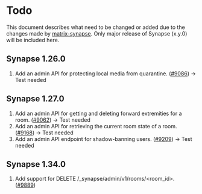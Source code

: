 # Todo
This document describes what need to be changed or added due to the changes made by [matrix-synapse](https://github.com/matrix-org/synapse/releases). Only major release of Synapse (x.y.0) will be included here.
## Synapse 1.26.0
1. Add an admin API for protecting local media from quarantine. ([#9086](https://github.com/matrix-org/synapse/pull/9086)) -> Test needed
## Synapse 1.27.0
1. Add an admin API for getting and deleting forward extremities for a room. ([#9062](https://github.com/matrix-org/synapse/pull/9062)) -> Test needed
2. Add an admin API for retrieving the current room state of a room. ([#9168](https://github.com/matrix-org/synapse/pull/9168)) -> Test needed
3. Add an admin API endpoint for shadow-banning users. ([#9209](https://github.com/matrix-org/synapse/pull/9209)) -> Test needed
## Synapse 1.34.0
1. Add support for DELETE /_synapse/admin/v1/rooms/<room_id>. ([#9889](https://github.com/matrix-org/synapse/issues/9889))
